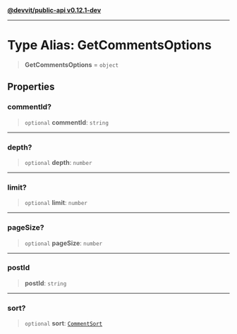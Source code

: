 [**@devvit/public-api v0.12.1-dev**](../../README.md)

---

# Type Alias: GetCommentsOptions

> **GetCommentsOptions** = `object`

## Properties

<a id="commentid"></a>

### commentId?

> `optional` **commentId**: `string`

---

<a id="depth"></a>

### depth?

> `optional` **depth**: `number`

---

<a id="limit"></a>

### limit?

> `optional` **limit**: `number`

---

<a id="pagesize"></a>

### pageSize?

> `optional` **pageSize**: `number`

---

<a id="postid"></a>

### postId

> **postId**: `string`

---

<a id="sort"></a>

### sort?

> `optional` **sort**: [`CommentSort`](CommentSort.md)
